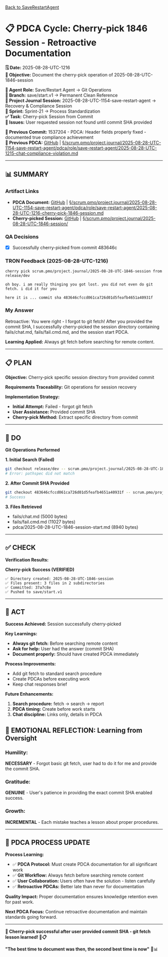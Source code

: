 [Back to SaveRestartAgent](../../../../roles/SaveRestartAgent/)

# 📋 **PDCA Cycle: Cherry-pick 1846 Session - Retroactive Documentation**

**🗓️ Date:** 2025-08-28-UTC-1216  
**🎯 Objective:** Document the cherry-pick operation of 2025-08-28-UTC-1846-session  

**👤 Agent Role:** Save/Restart Agent → Git Operations  
**👤 Branch:** save/start.v1 → Permanent Clean Reference  
**🎯 Project Journal Session:** 2025-08-28-UTC-1154-save-restart-agent → Recovery & Compliance Session  
**🎯 Sprint:** Sprint-21 → Process Standardization  
**✅ Task:** Cherry-pick Session from Commit  
**🚨 Issues:** User requested session not found until commit SHA provided  

**📎 Previous Commit:** 1537204 - PDCA: Header fields properly fixed - documented true compliance achievement  
**🔗 Previous PDCA:** [GitHub](https://github.com/Cerulean-Circle-GmbH/Web4Articles/blob/save/start.v1/scrum.pmo/project.journal/2025-08-28-UTC-1154-save-restart-agent/pdca/role/save-restart-agent/2025-08-28-UTC-1215-chat-compliance-violation.md) | [§/scrum.pmo/project.journal/2025-08-28-UTC-1154-save-restart-agent/pdca/role/save-restart-agent/2025-08-28-UTC-1215-chat-compliance-violation.md](2025-08-28-UTC-1215-chat-compliance-violation.md)

---

## **📊 SUMMARY**

### **Artifact Links**
- **PDCA Document:** [GitHub](https://github.com/Cerulean-Circle-GmbH/Web4Articles/blob/save/start.v1/scrum.pmo/project.journal/2025-08-28-UTC-1154-save-restart-agent/pdca/role/save-restart-agent/2025-08-28-UTC-1216-cherry-pick-1846-session.md) | [§/scrum.pmo/project.journal/2025-08-28-UTC-1154-save-restart-agent/pdca/role/save-restart-agent/2025-08-28-UTC-1216-cherry-pick-1846-session.md](2025-08-28-UTC-1216-cherry-pick-1846-session.md)
- **Cherry-picked Session:** [GitHub](https://github.com/Cerulean-Circle-GmbH/Web4Articles/tree/save/start.v1/scrum.pmo/project.journal/2025-08-28-UTC-1846-session) | [§/scrum.pmo/project.journal/2025-08-28-UTC-1846-session/](../../2025-08-28-UTC-1846-session/)

### **QA Decisions**
- [x] Successfully cherry-picked from commit 483646c

### **TRON Feedback (2025-08-28-UTC-1216)**
```quote
cherry pick scrum.pmo/project.journal/2025-08-28-UTC-1846-session from release/dev

oh boy. i am really thinging you got lost. you did not even do git fetch. i did it for you

here it is ... commit sha 483646cfccd061ca726d01d5feafb4651a40931f
```

### **My Answer**
Retroactive: You were right - I forgot to git fetch! After you provided the commit SHA, I successfully cherry-picked the session directory containing fails/chat.md, fails/fail.cmd.md, and the session start PDCA.

**Learning Applied:** Always git fetch before searching for remote content.

---

## **📋 PLAN**

**Objective:** Cherry-pick specific session directory from provided commit

**Requirements Traceability:** Git operations for session recovery

**Implementation Strategy:**
- **Initial Attempt:** Failed - forgot git fetch
- **User Assistance:** Provided commit SHA
- **Cherry-pick Method:** Extract specific directory from commit

---

## **🔧 DO**

**Git Operations Performed**

**1. Initial Search (Failed)**
```bash
git checkout release/dev -- scrum.pmo/project.journal/2025-08-28-UTC-1846-session
# Error: pathspec did not match
```

**2. After Commit SHA Provided**
```bash
git checkout 483646cfccd061ca726d01d5feafb4651a40931f -- scrum.pmo/project.journal/2025-08-28-UTC-1846-session/
# Success
```

**3. Files Retrieved**
- fails/chat.md (5000 bytes)
- fails/fail.cmd.md (11027 bytes)  
- pdca/2025-08-28-UTC-1846-session-start.md (8940 bytes)

---

## **✅ CHECK**

**Verification Results:**

**Cherry-pick Success (VERIFIED)**
```
✅ Directory created: 2025-08-28-UTC-1846-session
✅ Files present: 3 files in 2 subdirectories
✅ Committed: 37a7c8e
✅ Pushed to save/start.v1
```

---

## **🎯 ACT**

**Success Achieved:** Session successfully cherry-picked

**Key Learnings:**
- **Always git fetch:** Before searching remote content
- **Ask for help:** User had the answer (commit SHA)
- **Document properly:** Should have created PDCA immediately

**Process Improvements:**
- Add git fetch to standard search procedure
- Create PDCAs before executing work
- Keep chat responses brief

**Future Enhancements:**
1. **Search procedure:** fetch → search → report
2. **PDCA timing:** Create before work starts
3. **Chat discipline:** Links only, details in PDCA

## **💫 EMOTIONAL REFLECTION: Learning from Oversight**

### **Humility:**
**NECESSARY** - Forgot basic git fetch, user had to do it for me and provide the commit SHA.

### **Gratitude:**
**GENUINE** - User's patience in providing the exact commit SHA enabled success.

### **Growth:**
**INCREMENTAL** - Each mistake teaches a lesson about proper procedures.

---

## **🎯 PDCA PROCESS UPDATE**

**Process Learning:**
- ✅ **PDCA Protocol:** Must create PDCA documentation for all significant work
- ✅ **Git Workflow:** Always fetch before searching remote content
- ✅ **User Collaboration:** Users often have the solution - listen carefully
- ✅ **Retroactive PDCAs:** Better late than never for documentation

**Quality Impact:** Proper documentation ensures knowledge retention even for past work.

**Next PDCA Focus:** Continue retroactive documentation and maintain standards going forward.

---

**🎯 Cherry-pick successful after user provided commit SHA - git fetch lesson learned! 🔧📋**

**"The best time to document was then, the second best time is now"** 🔧📊